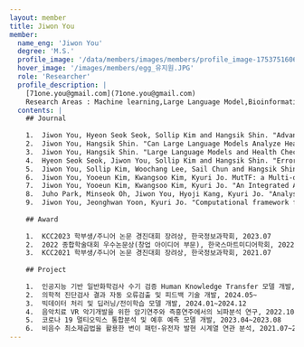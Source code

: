 ```yaml
--- 
layout: member 
title: Jiwon You 
member:
  name_eng: 'Jiwon You'
  degree: 'M.S.'
  profile_image: '/data/members/images/members/profile_image-1753751606032-612096784.jpg'
  hover_image: '/images/members/egg_유지원.JPG'
  role: 'Researcher'
  profile_description: |
    [71one.you@gmail.com](71one.you@gmail.com)
    Research Areas : Machine learning,Large Language Model,Bioinformatics,
  contents: |
    ## Journal
    
    1.  Jiwon You, Hyeon Seok Seok, Sollip Kim and Hangsik Shin. "Advancing Laboratory Medicine Practice with Machine Learning: Swift yet Exact" Annals of Laboratory Medicine, 45(1), 22-35, 2025.
    2.  Jiwon You, Hangsik Shin. "Can Large Language Models Analyze Health Data?: For Multi-Stage Items" The 65th Korea Society of Medical and Biological Engineering Spring Conference 2025, Jeju Lotte Hotel, Jeju Island, Republic of Korea, 8-10 May 2024
    3.  Jiwon You, Hangsik Shin. "Large Language Models and Health Checkup Report Interpretation: Possibilities and Limitations" The 64th Korea Society of Medical and Biological Engineering Fall Conference 2024, Swiss Grand Hotel, Seoul, Republic of Korea, 07-09 Nov 2024
    4.  Hyeon Seok Seok, Jiwon You, Sollip Kim and Hangsik Shin. "Error Detection in Laboratory Tests using Machine Learning" The 55th KIEE Summer Conference 2024, ICC jeju, Jeju Island, Republic of Korea, 10-13 Jul 2024
    5.  Jiwon You, Sollip Kim, Woochang Lee, Sail Chun and Hangsik Shin. "Types and Frequencies of Errors in Clinical Chemistry Tests at the University Hospital Clinical Laboratory" 2024 Korean Society of Medical Informatics (KOSMI) Conference, June 2024
    6.  Jiwon You, Yooeun Kim, Kwangsoo Kim, Kyuri Jo. MutTF: a Multi-omics Analysis for Detecting Mutational Signature-induced Gene Regulations by Transcription Factors. The 17th International Conference on Data and Text Mining in Biomedical Informatics (DTMBIO 2023), Dec 18-21, Okinawa, Japan.
    7.  Jiwon You, Yooeun Kim, Kwangsoo Kim, Kyuri Jo. "An Integrated Analysis for Mutational Signatures and Gene Expression Data and Prioritizing Signature-specific Transcription Factors." The Journal of Next-generation Convergence Technology Association, 7.8 (2023):1209-1216.
    8.  Juho Park, Minseok Oh, Jiwon You, Hyoji Kang, Kyuri Jo. "Analysis on Prefrontal Cortex Activation During Musical Improvisation and Sight-Reading Using Multiple Linear Regression" Korea Computer Congress (KCC) 2023, June 2023 (2023): 1853-1855.
    9.  Jiwon You, Jeonghwan Yoon, Kyuri Jo. "Computational framework for time course association study between mutational signature and gene expression" Korea Computer Congress (KCC) 2021, June 2021 (2021): 2019-2021.
    
    ## Award
    
    1.  KCC2023 학부생/주니어 논문 경진대회 장려상, 한국정보과학회, 2023.07
    2.  2022 종합학술대회 우수논문상(창업 아이디어 부문), 한국스마트미디어학회, 2022.06
    3.  KCC2021 학부생/주니어 논문 경진대회 장려상, 한국정보과학회, 2021.07
    
    ## Project
    
    1.  인공지능 기반 일반화학검사 수기 검증 Human Knowledge Transfer 모델 개발, 2025.01~
    2.  의학적 진단검사 결과 자동 오류검출 및 피드백 기술 개발, 2024.05~
    3.  빅데이터 처리 및 딥러닝/전이학습 모델 개발, 2024.01~2024.12
    4.  음악치료 VR 악기개발을 위한 암기연주와 즉흥연주에서의 뇌파분석 연구, 2022.10~2023.09
    5.  코로나 19 멀티오믹스 통합분석 및 예후 예측 모델 개발, 2023.04~2023.08
    6.  비음수 최소제곱법을 활용한 변이 패턴-유전자 발현 시계열 연관 분석, 2021.07~2023.02
--- 
```

